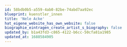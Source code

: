 ```yaml
---
id: 58bdb0b5-a559-4ab0-82be-74abd7aa92ec
blueprint: kuenstler_innen
title: 'Nele Acke'
hat_eigene_website_has_own_website: false
biographie_eintragen_create_artist_s_biography: false
updated_by: b1a43fd3-c865-4122-b6cc-50cfa81a1985
updated_at: 1688584905
---
```

